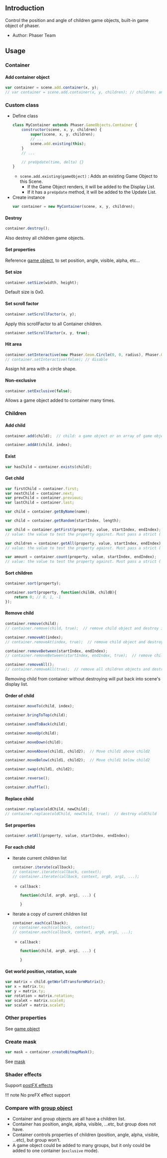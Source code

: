 ## Introduction

Control the position and angle of children game objects, built-in game object of phaser.

- Author: Phaser Team

## Usage

### Container

#### Add container object

```javascript
var container = scene.add.container(x, y);
// var container = scene.add.container(x, y, children); // children: an array of game object
```

### Custom class

- Define class
    ```javascript
    class MyContainer extends Phaser.GameObjects.Container {
        constructor(scene, x, y, children) {
            super(scene, x, y, children);
            // ...
            scene.add.existing(this);
        }
        // ...

        // preUpdate(time, delta) {}
    }
    ```
    - `scene.add.existing(gameObject)` : Adds an existing Game Object to this Scene.
        - If the Game Object renders, it will be added to the Display List.
        - If it has a `preUpdate` method, it will be added to the Update List.
- Create instance
    ```javascript
    var container = new MyContainer(scene, x, y, children);
    ```

#### Destroy

```javascript
container.destroy();
```

Also destroy all children game objects.

#### Set properties

Reference [game object](gameobject.md), to set position, angle, visible, alpha, etc...

#### Set size

```javascript
container.setSize(width, height);
```

Default size is 0x0.

#### Set scroll factor

```javascript
container.setScrollFactor(x, y);
```

Apply this scrollFactor to all Container children.

```javascript
container.setScrollFactor(x, y, true);
```

#### Hit area

```javascript
container.setInteractive(new Phaser.Geom.Circle(0, 0, radius), Phaser.Geom.Circle.Contains);
// container.setInteractive(false); // disable
```

Assign hit area with a circle shape.

#### Non-exclusive

```javascript
container.setExclusive(false);
```

Allows a game object added to container many times.

### Children

#### Add child

```javascript
container.add(child);  // child: a game object or an array of game objects
```

```javascript
container.addAt(child, index);
```

#### Exist

```javascript
var hasChild = container.exists(child);
```

#### Get child

```javascript
var firstChild = container.first;
var nextChild = container.next;
var prevChild = container.previous;
var lastChild = container.last;
```

```javascript
var child = container.getByName(name);
```

```javascript
var child = container.getRandom(startIndex, length);
```

```javascript
var child = container.getFirst(property, value, startIndex, endIndex);
// value: the value to test the property against. Must pass a strict (`===`) comparison check.
```

```javascript
var children = container.getAll(property, value, startIndex, endIndex);
// value: the value to test the property against. Must pass a strict (`===`) comparison check.
```

```javascript
var amount = container.count(property, value, startIndex, endIndex);
// value: the value to test the property against. Must pass a strict (`===`) comparison check.
```

#### Sort children

```javascript
container.sort(property);
```

```javascript
container.sort(property, function(childA, childB){
    return 0; // 0, 1, -1
});
```

#### Remove child

```javascript
container.remove(child);
// container.remove(child, true);  // remove child object and destroy it
```

```javascript
container.removeAt(index);
// container.removeAt(index, true);  // remove child object and destroy it
```

```javascript
container.removeBetween(startIndex, endIndex);
// container.removeBetween(startIndex, endIndex, true);  // remove children objects and destroy them
```

```javascript
container.removeAll();
// container.removeAll(true);  // remove all children objects and destroy them
```

Removing child from container without destroying will put back into scene's display list.

#### Order of child

```javascript
container.moveTo(child, index);
```

```javascript
container.bringToTop(child);
```

```javascript
container.sendToBack(child);
```

```javascript
container.moveUp(child);
```

```javascript
container.moveDown(child);
```

```javascript
container.moveAbove(child1, child2);  // Move child1 above child2
```

```javascript
container.moveBelow(child1, child2);  // Move child1 below child2
```

```javascript
container.swap(child1, child2);
```

```javascript
container.reverse();
```

```javascript
container.shuffle();
```

#### Replace child

```javascript
container.replace(oldChild, newChild);
// container.replace(oldChild, newChild, true);  // destroy oldChild
```

#### Set properties

```javascript
container.setAll(property, value, startIndex, endIndex);
```

#### For each child

- Iterate current children list
    ```javascript
    container.iterate(callback);
    // container.iterate(callback, context);
    // container.iterate(callback, context, arg0, arg1, ...);
    ```
    - `callback` : 
        ```javascript
        function(child, arg0, arg1, ...) {

        }
        ```    
- Iterate a copy of current children list
    ```javascript
    container.each(callback);
    // container.each(callback, context);
    // container.each(callback, context, arg0, arg1, ...);
    ```
    - `callback` : 
        ```javascript
        function(child, arg0, arg1, ...) {

        }
        ```

#### Get world position, rotation, scale

```javascript
var matrix = child.getWorldTransformMatrix();
var x = matrix.tx;
var y = matrix.ty;
var rotation = matrix.rotation;
var scaleX = matrix.scaleX;
var scaleY = matrix.scaleY;
```

### Other properties

See [game object](gameobject.md)

### Create mask

```javascript
var mask = container.createBitmapMask();
```

See [mask](mask.md)

### Shader effects

Support [postFX effects](shader-builtin.md)

!!! note
    No preFX effect support

### Compare with [group object](group.md)

- Container and group objects are all have a children list.
- Container has position, angle, alpha, visible, ...etc, but group does not have.
- Container controls properties of children (position, angle, alpha, visible, ...etc), but group won't.
- A game object could be added to many groups, but it only could be added to one container (`exclusive` mode).
